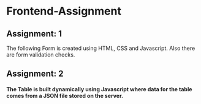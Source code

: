 # Frontend-Assignment

## Assignment: 1
The following Form is created using HTML, CSS and Javascript. Also there are form validation checks.
## Assignment: 2

#### The Table is built dynamically using Javascript where data for the table comes from a JSON file stored on the server.

